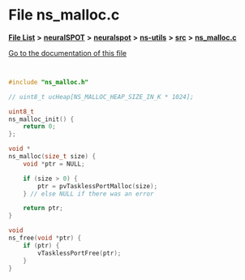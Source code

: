 

# File ns\_malloc.c

[**File List**](files.md) **>** [**neuralSPOT**](dir_75594cce7c7773aa3cb253214bf56510.md) **>** [**neuralspot**](dir_b737d82f35ec218ac5a7ef4105db9c0e.md) **>** [**ns-utils**](dir_8caed56d1b8d43fb57ec0577c38aa59e.md) **>** [**src**](dir_5922fa0bec7bd191dd0e3ff5da447491.md) **>** [**ns\_malloc.c**](ns__malloc_8c.md)

[Go to the documentation of this file](ns__malloc_8c.md)

```C++


#include "ns_malloc.h"

// uint8_t ucHeap[NS_MALLOC_HEAP_SIZE_IN_K * 1024];

uint8_t
ns_malloc_init() {
    return 0;
};

void *
ns_malloc(size_t size) {
    void *ptr = NULL;

    if (size > 0) {
        ptr = pvTasklessPortMalloc(size);
    } // else NULL if there was an error

    return ptr;
}

void
ns_free(void *ptr) {
    if (ptr) {
        vTasklessPortFree(ptr);
    }
}

```

